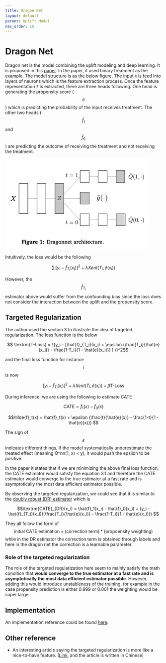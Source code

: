 ```yaml
---
title: Dragon Net
layout: default
parent: Uplift Model
nav_order: 15
---
```


# Dragon Net
Dragon net is the model combining the uplift modeling and deep learning. It is proposed in this [paper](https://arxiv.org/pdf/1906.02120). In the paper, it used binary treatment as the example. The model structure is as the below figure. The input `X` is feed into layers of neurons which is the feature extraction process. Once the feature representation `Z` is extracted, there are three heads following. One head is generating the propensity score ($$\hat{e}$$) which is predicting the probability of the input receives treatment. The other two heads ($$\hat{f}_1$$ and $$\hat{f}_0$$) are predicting the outcome of receiving the treatment and not receiving the treatment.

![dragonnet_structure](/docs/uplift_model/images/dragonnet/dragonnet_structure.png)

Intuitively, the loss would be the following

$$\sum_{i} [y_i - \hat{f}_{T_i}(x_i)]^2 + \lambda Xent(T_i, \hat{e}(x_i))$$

However, the $$\hat{f}_{T_i}$$ estimator above would suffer from the confounding bias since the loss does not consider the interaction between the uplift and the propensity score.

## Targeted Regularization

The author used the section 3 to illustrate the idea of targeted regularization. The loss function is the below

$$ \textrm{T-Loss} = \{y_i - [\hat{f}_{T_i}(x_i) + \epsilon (\frac{T_i}{\hat{e}(x_i)} - \frac{1-T_i}{1 - \hat{e}(x_i)})   ]  \}^2$$

and the final loss function for instance $$i$$ is now

$$ [y_i - \hat{f}_{T_i}(x_i)]^2 + \lambda Xent(T_i, \hat{e}(x_i)) + \beta \textrm{T-Loss}$$

During inference, we are using the following to estimate CATE

$$\textrm{CATE} = \tilde{f}_{1}(x) - \tilde{f}_0(x)$$

$$\tilde{f}_t(x) = \hat{f}_t(x) + \epsilon (\frac{t}{\hat{e}(x)} - \frac{1-t}{1 - \hat{e}(x)}) $$

The sign of $$\epsilon$$ indicates different things. If the model systematically underestimate the treated effect (meaning Q^nn(1, x) < y), it would push the epsilon to be positive.

In the paper it states that if we are minimizing the above final loss function, the CATE estimator would satisfy the equation 3.1 and therefore the CATE estimator would converge to the true estimator at a fast rate and is asymptotically the most data efficient estimator possible.

By observing the targeted regularization, we could see that it is similar to the [doubly robust (DR) estimator](https://causalml.readthedocs.io/en/latest/methodology.html#doubly-robust-dr-learner) which is 

$$\textrm{CATE}_{DR}(x_i) = \hat{f}_1(x_i) - \hat{f}_0(x_i) + (y_i - \hat{f}_{T_i}(x_i))(\frac{T_i}{\hat{e}(x_i)} - \frac{1-T_i}{1 - \hat{e}(x_i)}) $$

They all follow the form of $$ \textrm{initial CATE estimation} + (\textrm{correction term}) * (\textrm{propoensity weighting})$$ while in the DR estimator the correction term is obtained through labels and here in the dragon net the correction is a learnable parameter.


### Role of the targeted regularization
The role of the targeted regularization here seem to mainly satisfy the math condition that **would converge to the true estimator at a fast rate and is asymptotically the most data efficient estimator possible**. However, adding this would introduce unstableness of the training, for example in the case propensity prediction is either 0.999 or 0.001 the weighting would be super large. 

## Implementation
An implementation reference could be found [here](https://github.com/allyoushawn/jupyter_notebook_projects/blob/main/uplift_model/dragon_net.ipynb). 

## Other reference

- An interesting article saying the targeted regularization is more like a nice-to-have feature. ([Link](https://zhuanlan.zhihu.com/p/595584232), and the article is written in Chinese)